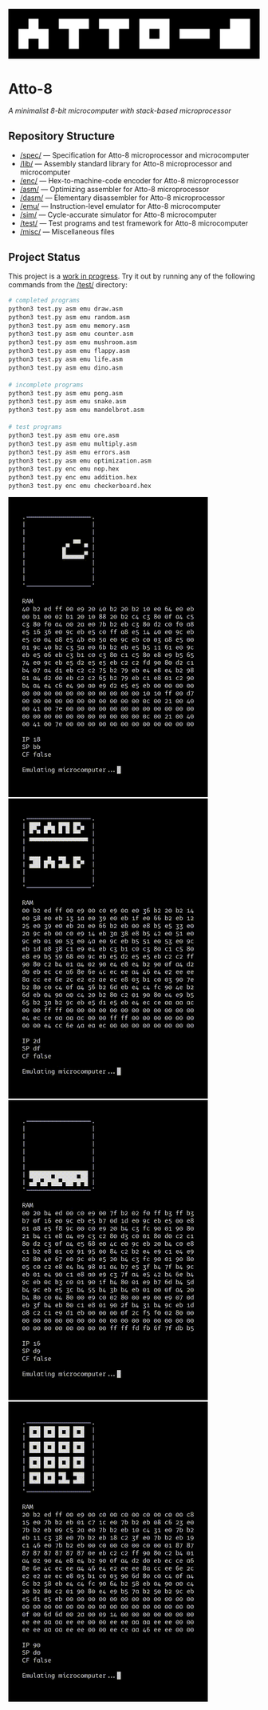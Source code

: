 ![Atto-8 Banner](misc/assets/banner.png)

# Atto-8

_A minimalist 8-bit microcomputer with stack-based microprocessor_

## Repository Structure

- [/spec/](spec/) &mdash; Specification for Atto-8 microprocessor and microcomputer
- [/lib/](lib/) &mdash; Assembly standard library for Atto-8 microprocessor and microcomputer
- [/enc/](enc/) &mdash; Hex-to-machine-code encoder for Atto-8 microprocessor
- [/asm/](asm/) &mdash; Optimizing assembler for Atto-8 microprocessor
- [/dasm/](dasm/) &mdash; Elementary disassembler for Atto-8 microprocessor
- [/emu/](emu/) &mdash; Instruction-level emulator for Atto-8 microcomputer
- [/sim/](sim/) &mdash; Cycle-accurate simulator for Atto-8 microcomputer
- [/test/](test/) &mdash; Test programs and test framework for Atto-8 microcomputer
- [/misc/](misc/) &mdash; Miscellaneous files

## Project Status

This project is a [work in progress](TODO.md). Try it out by running any of the following commands from the [/test/](test/) directory:

```bash
# completed programs
python3 test.py asm emu draw.asm
python3 test.py asm emu random.asm
python3 test.py asm emu memory.asm
python3 test.py asm emu counter.asm
python3 test.py asm emu mushroom.asm
python3 test.py asm emu flappy.asm
python3 test.py asm emu life.asm
python3 test.py asm emu dino.asm

# incomplete programs
python3 test.py asm emu pong.asm
python3 test.py asm emu snake.asm
python3 test.py asm emu mandelbrot.asm

# test programs
python3 test.py asm emu ore.asm
python3 test.py asm emu multiply.asm
python3 test.py asm emu errors.asm
python3 test.py asm emu optimization.asm
python3 test.py enc emu nop.hex
python3 test.py enc emu addition.hex
python3 test.py enc emu checkerboard.hex
```

![Game of Life Demo](misc/assets/life.gif) ![Random Number Generator Demo](misc/assets/random.gif) ![Flappy Bird Demo](misc/assets/flappy.gif) ![Infinite Counter Demo](misc/assets/counter.gif)
